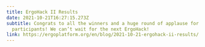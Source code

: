 ```yaml
---
title: ErgoHack II Results
date: 2021-10-21T16:27:15.273Z
subtitle: Congrats to all the winners and a huge round of applause for all the
  participants! We can’t wait for the next ErgoHack!
link: https://ergoplatform.org/en/blog/2021-10-21-ergohack-ii-results/
---
```

